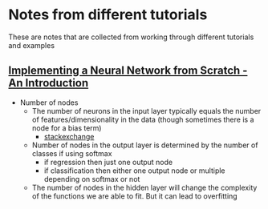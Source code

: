 # Notes from different tutorials

These are notes that are collected from working through different tutorials and examples

## [Implementing a Neural Network from Scratch - An Introduction](http://www.wildml.com/2015/09/implementing-a-neural-network-from-scratch/#more-7)
* Number of nodes
    * The number of neurons in the input layer typically equals the number of features/dimensionality in the data (though sometimes there is a node for a bias term)
        * [stackexchange](http://stats.stackexchange.com/questions/181/how-to-choose-the-number-of-hidden-layers-and-nodes-in-a-feedforward-neural-netw)
    * Number of nodes in the output layer is determined by the number of classes if using softmax
        * if regression then just one output node
        * if classification then either one output node or multiple depending on softmax or not
    * The number of nodes in the hidden layer will change the complexity of the functions we are able to fit. But it can lead to overfitting

